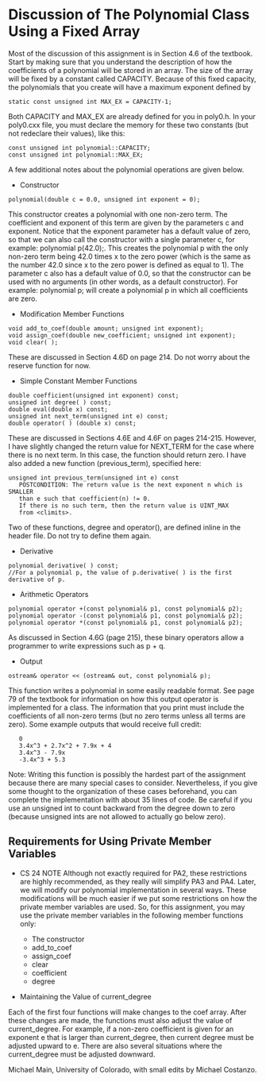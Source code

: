 # Discussion of The Polynomial Class Using a Fixed Array


Most of the discussion of this assignment is in Section 4.6 of the textbook. Start by making sure that you understand the description of how the coefficients of a polynomial will be stored in an array. The size of the array will be fixed by a constant called CAPACITY. Because of this fixed capacity, the polynomials that you create will have a maximum exponent defined by

```
static const unsigned int MAX_EX = CAPACITY-1;
```

Both CAPACITY and MAX_EX are already defined for you in poly0.h. In your poly0.cxx file, you must declare the memory for these two constants (but not redeclare their values), like this:


```
const unsigned int polynomial::CAPACITY;
const unsigned int polynomial::MAX_EX;
```

A few additional notes about the polynomial operations are given below.
* Constructor

``` 
polynomial(double c = 0.0, unsigned int exponent = 0);
```

This constructor creates a polynomial with one non-zero term. The coefficient and exponent of this term are given by the parameters c and exponent. Notice that the exponent parameter has a default value of zero, so that we can also call the constructor with a single parameter c, for example: polynomial p(42.0);. This creates the polynomial p with the only non-zero term being 42.0 times x to the zero power (which is the same as the number 42.0 since x to the zero power is defined as equal to 1). The parameter c also has a default value of 0.0, so that the constructor can be used with no arguments (in other words, as a default constructor). For example: polynomial p; will create a polynomial p in which all coefficients are zero.

* Modification Member Functions 
```
void add_to_coef(double amount; unsigned int exponent); 
void assign_coef(double new_coefficient; unsigned int exponent); 
void clear( );
```

These are discussed in Section 4.6D on page 214. Do not worry about the reserve function for now.

* Simple Constant Member Functions 

```
double coefficient(unsigned int exponent) const; 
unsigned int degree( ) const; 
double eval(double x) const; 
unsigned int next_term(unsigned int e) const; 
double operator( ) (double x) const;
```

These are discussed in Sections 4.6E and 4.6F on pages 214-215. However, I have slightly changed the return value for NEXT_TERM for the case where there is no next term. In this case, the function should return zero. I have also added a new function (previous_term), specified here:

```
unsigned int previous_term(unsigned int e) const
   POSTCONDITION: The return value is the next exponent n which is SMALLER
   than e such that coefficient(n) != 0.
   If there is no such term, then the return value is UINT_MAX
   from <climits>.
```

Two of these functions, degree and operator(), are defined inline in the header file. Do not try to define them again.

* Derivative 

```
polynomial derivative( ) const;
//For a polynomial p, the value of p.derivative( ) is the first derivative of p.
```

* Arithmetic Operators 

```
polynomial operator +(const polynomial& p1, const polynomial& p2); 
polynomial operator -(const polynomial& p1, const polynomial& p2); 
polynomial operator *(const polynomial& p1, const polynomial& p2);
```

As discussed in Section 4.6G (page 215), these binary operators allow a programmer to write expressions such as p + q.

* Output 

```
ostream& operator << (ostream& out, const polynomial& p);
```

This function writes a polynomial in some easily readable format. See page 79 of the textbook for information on how this output operator is implemented for a class. The information that you print must include the coefficients of all non-zero terms (but no zero terms unless all terms are zero). Some example outputs that would receive full credit:

```
   0
   3.4x^3 + 2.7x^2 + 7.9x + 4
   3.4x^3 - 7.9x
   -3.4x^3 + 5.3
```

Note: Writing this function is possibly the hardest part of the assignment because there are many special cases to consider. Nevertheless, if you give some thought to the organization of these cases beforehand, you can complete the implementation with about 35 lines of code. Be careful if you use an unsigned int to count backward from the degree down to zero (because unsigned ints are not allowed to actually go below zero).


## Requirements for Using Private Member Variables

* CS 24 NOTE
Although not exactly required for PA2, these restrictions are highly recommended, as they really will simplify PA3 and PA4. Later, we will modify our polynomial implementation in several ways. These modifications will be much easier if we put some restrictions on how the private member variables are used. So, for this assignment, you may use the private member variables in the following member functions only:
    
    * The constructor
    * add_to_coef
    * assign_coef
    * clear
    * coefficient
    * degree

* Maintaining the Value of current_degree

Each of the first four functions will make changes to the coef array. After these changes are made, the functions must also adjust the value of current_degree. For example, if a non-zero coefficient is given for an exponent e that is larger than current_degree, then current degree must be adjusted upward to e. There are also several situations where the current_degree must be adjusted downward.

Michael Main, University of Colorado, with small edits by Michael Costanzo.
